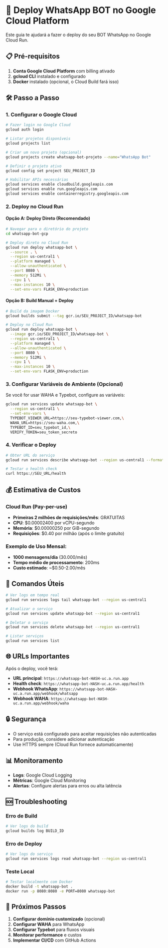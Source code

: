 # 🚀 Deploy WhatsApp BOT no Google Cloud Platform

Este guia te ajudará a fazer o deploy do seu BOT WhatsApp no Google Cloud Run.

## 📋 Pré-requisitos

1. **Conta Google Cloud Platform** com billing ativado
2. **gcloud CLI** instalado e configurado
3. **Docker** instalado (opcional, o Cloud Build fará isso)

## 🛠️ Passo a Passo

### 1. Configurar o Google Cloud

```bash
# Fazer login no Google Cloud
gcloud auth login

# Listar projetos disponíveis
gcloud projects list

# Criar um novo projeto (opcional)
gcloud projects create whatsapp-bot-projeto --name="WhatsApp Bot"

# Definir o projeto ativo
gcloud config set project SEU_PROJECT_ID

# Habilitar APIs necessárias
gcloud services enable cloudbuild.googleapis.com
gcloud services enable run.googleapis.com
gcloud services enable containerregistry.googleapis.com
```

### 2. Deploy no Cloud Run

#### Opção A: Deploy Direto (Recomendado)

```bash
# Navegar para o diretório do projeto
cd whatsapp-bot-gcp

# Deploy direto no Cloud Run
gcloud run deploy whatsapp-bot \
  --source . \
  --region us-central1 \
  --platform managed \
  --allow-unauthenticated \
  --port 8080 \
  --memory 512Mi \
  --cpu 1 \
  --max-instances 10 \
  --set-env-vars FLASK_ENV=production
```

#### Opção B: Build Manual + Deploy

```bash
# Build da imagem Docker
gcloud builds submit --tag gcr.io/SEU_PROJECT_ID/whatsapp-bot

# Deploy no Cloud Run
gcloud run deploy whatsapp-bot \
  --image gcr.io/SEU_PROJECT_ID/whatsapp-bot \
  --region us-central1 \
  --platform managed \
  --allow-unauthenticated \
  --port 8080 \
  --memory 512Mi \
  --cpu 1 \
  --max-instances 10 \
  --set-env-vars FLASK_ENV=production
```

### 3. Configurar Variáveis de Ambiente (Opcional)

Se você for usar WAHA e Typebot, configure as variáveis:

```bash
gcloud run services update whatsapp-bot \
  --region us-central1 \
  --set-env-vars \
  TYPEBOT_VIEWER_URL=https://seu-typebot-viewer.com,\
  WAHA_URL=https://seu-waha.com,\
  TYPEBOT_ID=seu_typebot_id,\
  VERIFY_TOKEN=seu_token_secreto
```

### 4. Verificar o Deploy

```bash
# Obter URL do serviço
gcloud run services describe whatsapp-bot --region us-central1 --format 'value(status.url)'

# Testar o health check
curl https://SEU_URL/health
```

## 💰 Estimativa de Custos

### Cloud Run (Pay-per-use)
- **Primeiras 2 milhões de requisições/mês**: GRATUITAS
- **CPU**: $0.00002400 por vCPU-segundo
- **Memória**: $0.00000250 por GiB-segundo
- **Requisições**: $0.40 por milhão (após o limite gratuito)

### Exemplo de Uso Mensal:
- **1000 mensagens/dia** (30.000/mês)
- **Tempo médio de processamento**: 200ms
- **Custo estimado**: ~$0.50-2.00/mês

## 🔧 Comandos Úteis

```bash
# Ver logs em tempo real
gcloud run services logs tail whatsapp-bot --region us-central1

# Atualizar o serviço
gcloud run services update whatsapp-bot --region us-central1

# Deletar o serviço
gcloud run services delete whatsapp-bot --region us-central1

# Listar serviços
gcloud run services list
```

## 🌐 URLs Importantes

Após o deploy, você terá:
- **URL principal**: `https://whatsapp-bot-HASH-uc.a.run.app`
- **Health check**: `https://whatsapp-bot-HASH-uc.a.run.app/health`
- **Webhook WhatsApp**: `https://whatsapp-bot-HASH-uc.a.run.app/webhook/whatsapp`
- **Webhook WAHA**: `https://whatsapp-bot-HASH-uc.a.run.app/webhook/waha`

## 🔒 Segurança

- O serviço está configurado para aceitar requisições não autenticadas
- Para produção, considere adicionar autenticação
- Use HTTPS sempre (Cloud Run fornece automaticamente)

## 📊 Monitoramento

- **Logs**: Google Cloud Logging
- **Métricas**: Google Cloud Monitoring
- **Alertas**: Configure alertas para erros ou alta latência

## 🆘 Troubleshooting

### Erro de Build
```bash
# Ver logs do build
gcloud builds log BUILD_ID
```

### Erro de Deploy
```bash
# Ver logs do serviço
gcloud run services logs read whatsapp-bot --region us-central1
```

### Teste Local
```bash
# Testar localmente com Docker
docker build -t whatsapp-bot .
docker run -p 8080:8080 -e PORT=8080 whatsapp-bot
```

## 🎉 Próximos Passos

1. **Configurar domínio customizado** (opcional)
2. **Configurar WAHA** para WhatsApp
3. **Configurar Typebot** para fluxos visuais
4. **Monitorar performance** e custos
5. **Implementar CI/CD** com GitHub Actions

